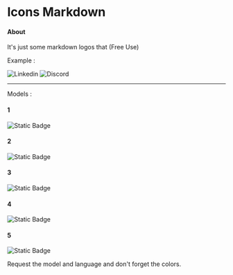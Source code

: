 # Icons Markdown 

#### About

It's just some markdown logos that (Free Use)

Example :

![Linkedin](https://img.shields.io/badge/Linkedin-0e76a8?style=for-the-badge&logo=linkedin&logoColor=0e76a8&labelColor=white)
![Discord](https://img.shields.io/badge/discord-5865F2?style=for-the-badge&logo=discord&logoColor=5865F2&labelColor=white)

-----------
Models :
#### 1
![Static Badge](https://img.shields.io/badge/JavaScript-FFD600?style=flat&logo=Javascript&logoColor=FFD600&labelColor=white) <br>
#### 2
![Static Badge](https://img.shields.io/badge/JavaScript-FFD600?style=flat-square&logo=Javascript&logoColor=FFD600&labelColor=white) <br>
#### 3
![Static Badge](https://img.shields.io/badge/JavaScript-FFD600?style=plastic&logo=Javascript&logoColor=FFD600&labelColor=white) <br>
#### 4
![Static Badge](https://img.shields.io/badge/JavaScript-FFD600?style=for-the-badge&logo=Javascript&logoColor=FFD600&labelColor=white) <br>
#### 5 
![Static Badge](https://img.shields.io/badge/JavaScript-FFD600?style=social&logo=Javascript&logoColor=FFD600&labelColor=white)
 

Request the model and language and don't forget the colors.